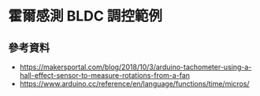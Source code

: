# 霍爾感測 BLDC 調控範例

## 參考資料

- https://makersportal.com/blog/2018/10/3/arduino-tachometer-using-a-hall-effect-sensor-to-measure-rotations-from-a-fan
- https://www.arduino.cc/reference/en/language/functions/time/micros/
